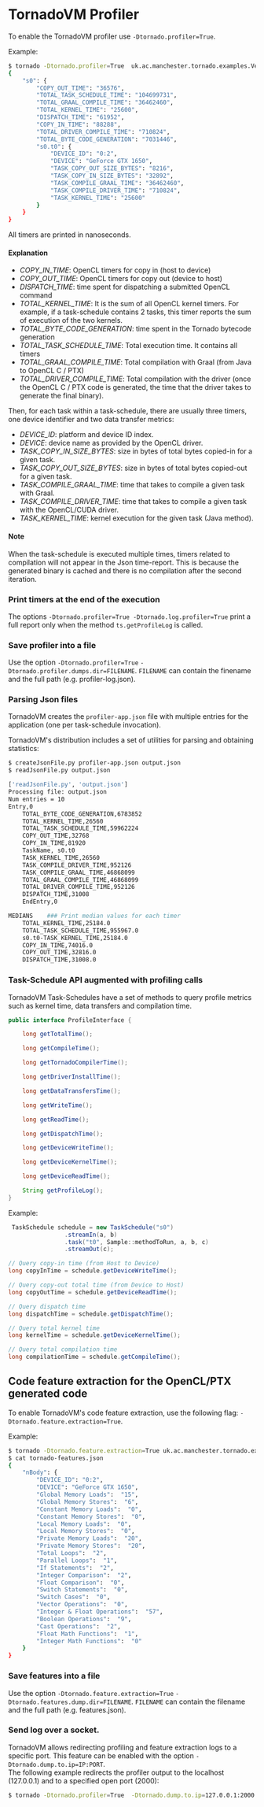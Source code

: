 # TornadoVM Profiler

To enable the TornadoVM profiler use `-Dtornado.profiler=True`.

Example:

```bash
$ tornado -Dtornado.profiler=True  uk.ac.manchester.tornado.examples.VectorAddInt 100000
{
    "s0": {
        "COPY_OUT_TIME": "36576",
        "TOTAL_TASK_SCHEDULE_TIME": "104699731",
        "TOTAL_GRAAL_COMPILE_TIME": "36462460",
        "TOTAL_KERNEL_TIME": "25600",
        "DISPATCH_TIME": "61952",
        "COPY_IN_TIME": "88288",
        "TOTAL_DRIVER_COMPILE_TIME": "710824",
        "TOTAL_BYTE_CODE_GENERATION": "7031446",
        "s0.t0": {
            "DEVICE_ID": "0:2",
            "DEVICE": "GeForce GTX 1650",
            "TASK_COPY_OUT_SIZE_BYTES": "8216",
            "TASK_COPY_IN_SIZE_BYTES": "32892",
            "TASK_COMPILE_GRAAL_TIME": "36462460",
            "TASK_COMPILE_DRIVER_TIME": "710824",
            "TASK_KERNEL_TIME": "25600"
        }
    }
}
```

All timers are printed in nanoseconds.


#### Explanation

* *COPY_IN_TIME*: OpenCL timers for copy in (host to device)
* *COPY_OUT_TIME*: OpenCL timers for copy out (device to host)
* *DISPATCH_TIME*: time spent for dispatching a submitted OpenCL command
* *TOTAL_KERNEL_TIME*: It is the sum of all OpenCL kernel timers. For example, if a task-schedule contains 2 tasks, this timer reports the sum of execution of the two kernels.
* *TOTAL_BYTE_CODE_GENERATION*: time spent in the Tornado bytecode generation
* *TOTAL_TASK_SCHEDULE_TIME*: Total execution time. It contains all timers
* *TOTAL_GRAAL_COMPILE_TIME*: Total compilation with Graal (from Java to OpenCL C / PTX)
* *TOTAL_DRIVER_COMPILE_TIME*: Total compilation with the driver (once the OpenCL C / PTX code is generated, the time that the driver takes to generate the final binary).


Then, for each task within a task-schedule, there are usually three timers, one device identifier and two data transfer metrics:

* *DEVICE_ID*: platform and device ID index.
* *DEVICE*: device name as provided by the OpenCL driver.
* *TASK_COPY_IN_SIZE_BYTES*: size in bytes of total bytes copied-in for a given task.
* *TASK_COPY_OUT_SIZE_BYTES*: size in bytes of total bytes copied-out for a given task.
* *TASK_COMPILE_GRAAL_TIME*: time that takes to compile a given task with Graal.
* *TASK_COMPILE_DRIVER_TIME*: time that takes to compile a given task with the OpenCL/CUDA driver.
* *TASK_KERNEL_TIME*: kernel execution for the given task (Java method).


#### Note

When the task-schedule is executed multiple times, timers related to compilation will not appear in the Json time-report. This is because the generated binary is cached and there is no compilation after the second iteration.


### Print timers at the end of the execution

The options `-Dtornado.profiler=True -Dtornado.log.profiler=True` print a full report only when the method `ts.getProfileLog` is called.

### Save profiler into a file

Use the option `-Dtornado.profiler=True` `-Dtornado.profiler.dumps.dir=FILENAME`.  `FILENAME` can contain the finename and the full path (e.g. profiler-log.json).

### Parsing Json files

TornadoVM creates the `profiler-app.json` file with multiple entries for the application (one per task-schedule invocation).

TornadoVM's distribution includes a set of utilities for parsing and obtaining statistics:

```bash
$ createJsonFile.py profiler-app.json output.json
$ readJsonFile.py output.json

['readJsonFile.py', 'output.json']
Processing file: output.json
Num entries = 10
Entry,0
    TOTAL_BYTE_CODE_GENERATION,6783852
    TOTAL_KERNEL_TIME,26560
    TOTAL_TASK_SCHEDULE_TIME,59962224
    COPY_OUT_TIME,32768
    COPY_IN_TIME,81920
    TaskName, s0.t0
    TASK_KERNEL_TIME,26560
    TASK_COMPILE_DRIVER_TIME,952126
    TASK_COMPILE_GRAAL_TIME,46868099
    TOTAL_GRAAL_COMPILE_TIME,46868099
    TOTAL_DRIVER_COMPILE_TIME,952126
    DISPATCH_TIME,31008
    EndEntry,0

MEDIANS    ### Print median values for each timer
    TOTAL_KERNEL_TIME,25184.0
    TOTAL_TASK_SCHEDULE_TIME,955967.0
    s0.t0-TASK_KERNEL_TIME,25184.0
    COPY_IN_TIME,74016.0
    COPY_OUT_TIME,32816.0
    DISPATCH_TIME,31008.0
```


### Task-Schedule API augmented with profiling calls

TornadoVM Task-Schedules have a set of methods to query profile metrics such as kernel time, data transfers and compilation time.

```java
public interface ProfileInterface {

    long getTotalTime();

    long getCompileTime();

    long getTornadoCompilerTime();

    long getDriverInstallTime();

    long getDataTransfersTime();

    long getWriteTime();

    long getReadTime();

    long getDispatchTime();

    long getDeviceWriteTime();

    long getDeviceKernelTime();

    long getDeviceReadTime();

    String getProfileLog();
}
```

Example:

```java
 TaskSchedule schedule = new TaskSchedule("s0")
                .streamIn(a, b)
                .task("t0", Sample::methodToRun, a, b, c)
                .streamOut(c);

// Query copy-in time (from Host to Device)
long copyInTime = schedule.getDeviceWriteTime();

// Query copy-out total time (from Device to Host)
long copyOutTime = schedule.getDeviceReadTime();

// Query dispatch time
long dispatchTime = schedule.getDispatchTime();

// Query total kernel time
long kernelTime = schedule.getDeviceKernelTime();

// Query total compilation time
long compilationTime = schedule.getCompileTime();
```


## Code feature extraction for the OpenCL/PTX generated code

To enable TornadoVM's code feature extraction, use the following flag: `-Dtornado.feature.extraction=True`.

Example:

```bash
$ tornado -Dtornado.feature.extraction=True uk.ac.manchester.tornado.examples.compute.NBody 1024 1
$ cat tornado-features.json
{
    "nBody": {
        "DEVICE_ID": "0:2",
        "DEVICE": "GeForce GTX 1650",
        "Global Memory Loads":  "15",
        "Global Memory Stores":  "6",
        "Constant Memory Loads":  "0",
        "Constant Memory Stores":  "0",
        "Local Memory Loads":  "0",
        "Local Memory Stores":  "0",
        "Private Memory Loads":  "20",
        "Private Memory Stores":  "20",
        "Total Loops":  "2",
        "Parallel Loops":  "1",
        "If Statements":  "2",
        "Integer Comparison":  "2",
        "Float Comparison":  "0",
        "Switch Statements":  "0",
        "Switch Cases":  "0",
        "Vector Operations":  "0",
        "Integer & Float Operations":  "57",
        "Boolean Operations":  "9",
        "Cast Operations":  "2",
        "Float Math Functions":  "1",
        "Integer Math Functions":  "0"
    }
}

```
### Save features into a file

Use the option `-Dtornado.feature.extraction=True` `-Dtornado.features.dump.dir=FILENAME`.  `FILENAME` can contain the filename and the full path (e.g. features.json).

### Send log over a socket.

TornadoVM allows redirecting profiling and feature extraction logs to a specific port. This feature can be enabled with the option `-Dtornado.dump.to.ip=IP:PORT`.  
The following example redirects the profiler output to the localhost (127.0.0.1) and to a specified open port (2000):
```bash
$ tornado -Dtornado.profiler=True  -Dtornado.dump.to.ip=127.0.0.1:2000 uk.ac.manchester.tornado.examples.VectorAddInt 100000
```
